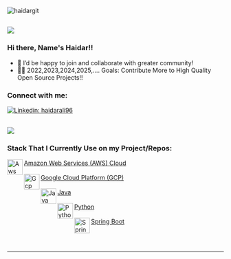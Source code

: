  
![haidargit](https://user-images.githubusercontent.com/33404432/148711398-50620ede-83f3-4f7c-9dde-de1ee41b3d07.gif)

## ![](https://komarev.com/ghpvc/?username=haidargit&color=blue&label=Profile+View)
### Hi there, Name's Haidar!!

- 👯 I’d be happy to join and collaborate with greater community!
- 👏🏼 2022,2023,2024,2025,.... Goals: Contribute More to High Quality Open Source Projects!!

### Connect with me:

[![Linkedin: haidarali96](https://img.shields.io/badge/-haidarali96-blue?style=flat-square&logo=Linkedin&logoColor=white&link=https://www.linkedin.com/in/haidarali96/)](https://www.linkedin.com/in/haidarali96/)

<br /> 

<img align="center" src="https://github-readme-stats.vercel.app/api/top-langs/?username=haidargit&theme=light&hide_langs_below=1" />

### Stack That I Currently Use on my Project/Repos:
[<img align="left" alt="Aws" width="36px" src="https://avatars.githubusercontent.com/u/2232217?s=200&v=4" />Amazon Web Services (AWS) Cloud <br/><br/>][aws]
[<img align="left" alt="Gcp" width="36px" src="https://avatars.githubusercontent.com/u/2810941?s=200&v=4" />Google Cloud Platform (GCP)<br/><br/>][gcp]
[<img align="left" alt="Java" width="36px" src="https://blog.nebrass.fr/wp-content/uploads/java-logo-300x300.png" />Java <br/><br/>][Java]
[<img align="left" alt="Python" width="36px" src="https://avatars.githubusercontent.com/u/1525981?s=200&v=4" /> Python <br/><br/>][python]
[<img align="left" alt="SpringBoot" width="36px" src="https://avatars.githubusercontent.com/u/317776?s=200&v=4" />Spring Boot <br/><br/>][SpringBoot]
<!-- [<img align="left" alt="Django" width="36px" src="https://avatars.githubusercontent.com/u/27804?s=200&v=4" />Django <br/><br/>][django] -->
<!-- [<img align="left" alt="Jenkins" width="36px" src="https://avatars.githubusercontent.com/u/107424?s=200&v=4" />Jenkins CI-CD <br/><br/>][jenkins] -->
<!-- [<img align="left" alt="Docker" width="36px" src="https://avatars.githubusercontent.com/u/5429470?s=200&v=4" />Docker <br/><br/>][docker] -->
<!-- [<img align="left" alt="Kubernetes" width="36px" src="https://avatars.githubusercontent.com/u/13629408?s=200&v=4" />Google Kubernetes Engine (GKE) <br/><br/>][kubernetes] -->
<!-- [<img align="left" alt="NewRelic" width="36px" src="https://avatars.githubusercontent.com/u/31739?s=200&v=4" />New Relic <br/><br/>][newrelic] -->

<br />

---

[linkedin]: https://linkedin.com/in/haidarali96
[aws]: https://aws.amazon.com/
[gcp]: https://cloud.google.com/
[Java]: https://www.learnjavaonline.org/
[SpringBoot]: https://spring.io/projects/spring-boot
[django]: https://www.djangoproject.com/
[jenkins]: https://www.jenkins.io/
[docker]: https://www.docker.com/
[kubernetes]: https://kubernetes.io
[python]: https://www.python.org
[newrelic]: https://newrelic.com/
